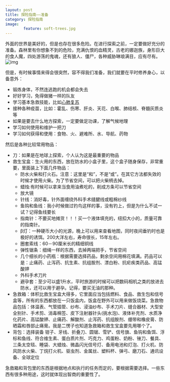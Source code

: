 ```yaml
---
layout: post
title: 探险指南——准备
category: 探险指南
image: 
        feature: soft-trees.jpg
---
```


外面的世界是美好的，但是也存在很多危险。在进行探索之前，一定要做好充分的准备。森林里有你想象不到的危险，充满仇恨的血精灵，古老的娜迦族，身形巨大的食人魔，四处游荡的鬼魂，还有狼人、僵尸，各种威胁琳琅满目，应有尽有。
![img](http://upload.wikimedia.org/wikipedia/zh/d/d1/CardiopulmonaryResuscitationAdult.jpg)

但是，有时候事情来得会很突然，容不得我们准备，我们就要在平时修养身心，以备意外：

<ul>
<li>锻炼身体，不然连逃跑的机会都会失去</li>
<li>好好学习，免得做猪一样的队友</li>
<li>学习基本急救技能，比如<a href="http://zh.wikipedia.org/wiki/%E5%BF%83%E8%82%BA%E5%A4%8D%E8%8B%8F">心肺复苏</a></li>
<li>接种各种疫苗，比如：霍乱、伤寒、肝炎、天花、白喉、肺结核、脊髓灰质炎等</li>
<li>如果是要去什么地方探索，一定要做足功课，了解气候地理</li>
<li>学习如何使用和维护一把刀</li>
<li>学习如何获得和使用：食物、火、避难所、水、导航、药物</li>
</ul>

然后是各种比较常用物品：

<ul>
<li>刀：如果是在地球上探索，个人认为这是最重要的物品</li>
<li>救生宝盒：生火用的东西，放在防水的小盒子里，这个盒子随身保存，非常重要，里面装上下面几件物品：
<ul>
<li>防水火柴和打火石。注意：这里是“和”，不是“或”。在其它方法都失效的时候才使用火柴。为了节省空间，可以把火柴柄去掉。</li>
<li>蜡烛:有时候可以拿来当食用油煮吃的，削成方条可以节省空间</li>
<li>放大镜</li>
<li>针线：消好毒，针外面缠绕外科手术缝腱线或粗棉纱线</li>
<li>鱼钩和鱼线：我小时候做过钓鸟这样的事，没有钓上，但是为什么不试一试？记得鱼线要长</li>
<li>指南针：不要买地摊货！！！买一个液体填充的，纽扣大小的，质量可靠的指南针。</li>
<li>β灯：一种硬币大小的光源，晚上可以用来查看地图，同时夜间垂钓时也是极好的诱饵。200大洋左右，寿命很长，15年左右。</li>
<li>圈套索线：60－90厘米长的精细铜线</li>
<li>弹性锯条：细绳一样的东西，去掉两端把手，节省空间</li>
<li>几个细长的小药瓶：根据需要选择药品，剩余空间用棉花填满。药品可以是：止痛药、止泻药、抗生素、抗组胺剂、漂白粉、抗疟疾类药品、高锰酸钾</li>
<li>外科手术刀片</li>
<li>避孕套：至少可以盛1升水，平时旅游的时候可以把数码相机之类的放进去防水，还可以用于避孕。记得，要买无油的那种。</li>
</ul>
<li>急救箱：体积比救生宝盒大得多，它里面应当包括燃料、食品、救生包和信号盒等，所有的东西都放在一只饭盒内，饭盒在野外可以用来做饭烧菜。急救物品包括：体温表、气管插管、纱布、浸油纱布、手术刀片、缝合器材、大型安全别针、手术剪、消毒棉签、皮下注射器针头(挑水泡)、液体补充剂、水质净化药片、高锰酸钾、止痛药、解酸剂、止泻药、抗组胺剂、绷带和橡皮膏、防晒霜和唇部止痛膏。我是二愣子也知道急救箱和救生宝盒要先用哪个了。
</li>
<li>背包：选择装备 钳子、牙线、折叠刀、圆锯、雪铲、信号旗、鱼钩和鱼饵、浮标和鱼线、符合维生素、蛋白质片剂、巧克力、鸡蛋粉、奶粉、锉刀、餐具、三条太空毯、睡袋、大蜡烛、微晶闪光信号灯、备用电池和灯泡、打火机、防风防水火柴、丁烷打火机、驱虫剂、金属丝、塑料杯、弹弓、磨刀石、通讯设备、全球定位</li>
</ul>

<p>
急救箱和背包里的东西是根据地点和执行的任务而定的，要根据需要选择。一些东西有很多种用途，这时就体现出智商的重要性了。</p>
